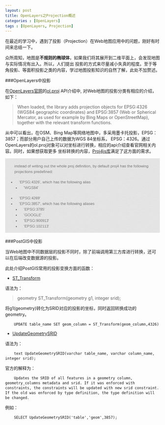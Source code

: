 ```yaml
---
layout: post
title: OpenLayers之Projection概述
categories : [OpenLayers]
tags : [OpenLayers, Projection]
---
```

在最近的学习中，遇到了投影（Projection）在Web地图应用中的问题，刚好有时间来总结一下。

众所周知，地图是**不规则的椭球体**，如果我们将其展开到二维平面上，会发现地图与实际情况有出入。所以，人们提出
投影的方式来尽量减小失真的程度。至于等角投影、等面积投影之类的内容，学过地图投影知识的自然了解，此处不加赘述。

###OpenLayers中投影

在[OpenLayers官网](http://openlayers.org/)的[ol.proj](http://openlayers.org/en/v3.10.1/apidoc/ol.proj.html) API介绍中,
对Web地图的投影分类有相应的介绍，如下：

> When loaded, the library adds projection objects for EPSG:4326 (WGS84 geographic coordinates) and EPSG:3857 (Web or Spherical Mercator, as used for example by Bing Maps or OpenStreetMap), together with the relevant transform functions.

从中可以看出，在OSM、Bing Map等网络地图中，多采用墨卡托投影，EPSG：3857；而部分用户自己上传的数据为WGS 84坐标系，
EPSG：4326。通过OpenLayers的ol.proj对象可以对坐标进行转换，相应的api介绍查看官网相关内容。同时，如果想获取更多
坐标转换的内容，[Proj4js库](http://proj4js.org/)满足了这方面的需求。

![picture](/images/other/projofopenlayer.png)

###PostGIS中投影

当Web地图中不同数据层的投影不同时，除了前端调用第三方库进行转换，还可以在后端改变数据源的投影。

此处介绍PostGIS常用的投影变换方面的函数：

+ [ST_Transform](http://postgis.org/docs/ST_Transform.html)

语法为：

> geometry ST_Transform(geometry g1, integer srid);

将g1(geometry)转化为SRID对应的投影的坐标，同时返回转换成功的geometry。

        UPDATE table_name SET geom_column = ST_Transform(geom_column,4326)

+ [UpdateGeometrySRID](http://postgis.org/docs/UpdateGeometrySRID.html)

语法为：

        text UpdateGeometrySRID(varchar table_name, varchar column_name, integer srid);

官方的解释为：

        Updates the SRID of all features in a geometry column, geometry_columns metadata and srid. If it was enforced with constraints, the constraints will be updated with new srid constraint. If the old was enforced by type definition, the type definition will be changed.

例如：

        SELECT UpdateGeometrySRID('table','geom',3857);
